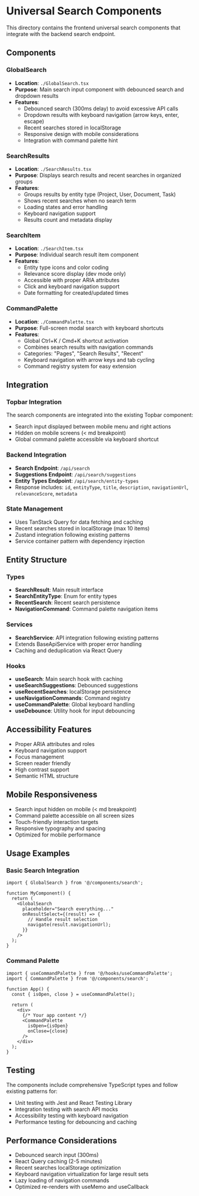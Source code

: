 # Universal Search Components

This directory contains the frontend universal search components that integrate with the backend search endpoint.

## Components

### GlobalSearch
- **Location**: `./GlobalSearch.tsx`
- **Purpose**: Main search input component with debounced search and dropdown results
- **Features**:
  - Debounced search (300ms delay) to avoid excessive API calls
  - Dropdown results with keyboard navigation (arrow keys, enter, escape)
  - Recent searches stored in localStorage
  - Responsive design with mobile considerations
  - Integration with command palette hint

### SearchResults
- **Location**: `./SearchResults.tsx`
- **Purpose**: Displays search results and recent searches in organized groups
- **Features**:
  - Groups results by entity type (Project, User, Document, Task)
  - Shows recent searches when no search term
  - Loading states and error handling
  - Keyboard navigation support
  - Results count and metadata display

### SearchItem
- **Location**: `./SearchItem.tsx`
- **Purpose**: Individual search result item component
- **Features**:
  - Entity type icons and color coding
  - Relevance score display (dev mode only)
  - Accessible with proper ARIA attributes
  - Click and keyboard navigation support
  - Date formatting for created/updated times

### CommandPalette
- **Location**: `./CommandPalette.tsx`
- **Purpose**: Full-screen modal search with keyboard shortcuts
- **Features**:
  - Global Ctrl+K / Cmd+K shortcut activation
  - Combines search results with navigation commands
  - Categories: "Pages", "Search Results", "Recent"
  - Keyboard navigation with arrow keys and tab cycling
  - Command registry system for easy extension

## Integration

### Topbar Integration
The search components are integrated into the existing Topbar component:
- Search input displayed between mobile menu and right actions
- Hidden on mobile screens (< md breakpoint)
- Global command palette accessible via keyboard shortcut

### Backend Integration
- **Search Endpoint**: `/api/search`
- **Suggestions Endpoint**: `/api/search/suggestions`
- **Entity Types Endpoint**: `/api/search/entity-types`
- Response includes: `id`, `entityType`, `title`, `description`, `navigationUrl`, `relevanceScore`, `metadata`

### State Management
- Uses TanStack Query for data fetching and caching
- Recent searches stored in localStorage (max 10 items)
- Zustand integration following existing patterns
- Service container pattern with dependency injection

## Entity Structure

### Types
- **SearchResult**: Main result interface
- **SearchEntityType**: Enum for entity types
- **RecentSearch**: Recent search persistence
- **NavigationCommand**: Command palette navigation items

### Services
- **SearchService**: API integration following existing patterns
- Extends BaseApiService with proper error handling
- Caching and deduplication via React Query

### Hooks
- **useSearch**: Main search hook with caching
- **useSearchSuggestions**: Debounced suggestions
- **useRecentSearches**: localStorage persistence
- **useNavigationCommands**: Command registry
- **useCommandPalette**: Global keyboard handling
- **useDebounce**: Utility hook for input debouncing

## Accessibility Features

- Proper ARIA attributes and roles
- Keyboard navigation support
- Focus management
- Screen reader friendly
- High contrast support
- Semantic HTML structure

## Mobile Responsiveness

- Search input hidden on mobile (< md breakpoint)
- Command palette accessible on all screen sizes
- Touch-friendly interaction targets
- Responsive typography and spacing
- Optimized for mobile performance

## Usage Examples

### Basic Search Integration
```tsx
import { GlobalSearch } from '@/components/search';

function MyComponent() {
  return (
    <GlobalSearch 
      placeholder="Search everything..."
      onResultSelect={(result) => {
        // Handle result selection
        navigate(result.navigationUrl);
      }}
    />
  );
}
```

### Command Palette
```tsx
import { useCommandPalette } from '@/hooks/useCommandPalette';
import { CommandPalette } from '@/components/search';

function App() {
  const { isOpen, close } = useCommandPalette();
  
  return (
    <div>
      {/* Your app content */}
      <CommandPalette 
        isOpen={isOpen} 
        onClose={close} 
      />
    </div>
  );
}
```

## Testing

The components include comprehensive TypeScript types and follow existing patterns for:
- Unit testing with Jest and React Testing Library
- Integration testing with search API mocks
- Accessibility testing with keyboard navigation
- Performance testing for debouncing and caching

## Performance Considerations

- Debounced search input (300ms)
- React Query caching (2-5 minutes)
- Recent searches localStorage optimization
- Keyboard navigation virtualization for large result sets
- Lazy loading of navigation commands
- Optimized re-renders with useMemo and useCallback